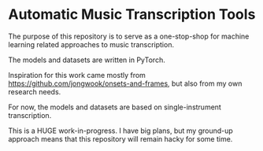 # Automatic Music Transcription Tools
The purpose of this repository is to serve as a one-stop-shop for machine learning related approaches to music transcription.

The models and datasets are written in PyTorch.

Inspiration for this work came mostly from https://github.com/jongwook/onsets-and-frames, but also from my own research needs.

For now, the models and datasets are based on single-instrument transcription.

This is a HUGE work-in-progress. I have big plans, but my ground-up approach means that this repository will remain hacky for some time.
